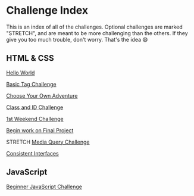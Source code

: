 # Challenge Index

This is an index of all of the challenges. Optional challenges are marked "STRETCH", and are meant to be more challenging than the others. If they give you too much trouble, don't worry. That's the idea :smile:

## HTML & CSS

[Hello World](challenges/hello_world.md)

[Basic Tag Challenge](challenges/basic_tag.md)

[Choose Your Own Adventure](challenges/cyaa.md)

[Class and ID Challenge](challenges/class-id.md)

[1st Weekend Challenge](challenges/week-1.md)

[Begin work on Final Project](challenges/final.md)

STRETCH [Media Query Challenge](challenges/media.md)

[Consistent Interfaces](challenges/consistent.md)

## JavaScript

[Beginner JavaScript Challenge](challenges/js-hello-world.md)
